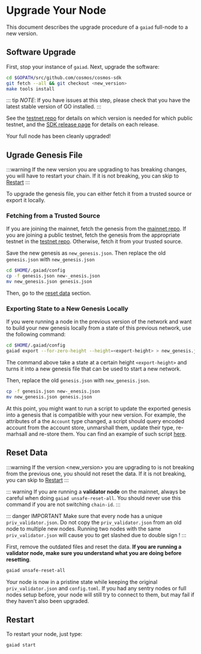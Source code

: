 # Upgrade Your Node

This document describes the upgrade procedure of a `gaiad` full-node to a new version. 

## Software Upgrade

First, stop your instance of `gaiad`. Next, upgrade the software:

```bash
cd $GOPATH/src/github.com/cosmos/cosmos-sdk
git fetch --all && git checkout <new_version>
make tools install
```

::: tip
*NOTE*: If you have issues at this step, please check that you have the latest stable version of GO installed.
:::

See the [testnet repo](https://github.com/cosmos/testnets) for details on which version is needed for which public testnet, and the [SDK release page](https://github.com/cosmos/cosmos-sdk/releases) for details on each release.

Your full node has been cleanly upgraded!

## Ugrade Genesis File 

:::warning 
If the new version you are upgrading to has breaking changes, you will have to restart your chain. If it is not breaking, you can skip to [Restart](#restart)
:::

To upgrade the genesis file, you can either fetch it from a trusted source or export it locally. 

### Fetching from a Trusted Source

If you are joining the mainnet, fetch the genesis from the [mainnet repo](https://github.com/cosmos/launc). If you are joining a public testnet, fetch the genesis from the appropriate testnet in the [testnet repo](https://github.com/cosmos/testnets). Otherwise, fetch it from your trusted source. 

Save the new genesis as `new_genesis.json`. Then replace the old `genesis.json` with `new_genesis.json`

```bash
cd $HOME/.gaiad/config
cp -f genesis.json new-_enesis.json
mv new_genesis.json genesis.json
```

Then, go to the [reset data](#reset-data) section. 

### Exporting State to a New Genesis Locally

If you were running a node in the previous version of the network and want to build your new genesis locally from a state of this previous network, use the following command: 

```bash
cd $HOME/.gaiad/config
gaiad export --for-zero-height --height=<export-height> > new_genesis.json
```

The command above take a state at a certain height `<export-height>` and turns it into a new genesis file that can be used to start a new network. 

Then, replace the old `genesis.json` with `new_genesis.json`.

```bash
cp -f genesis.json new-_enesis.json
mv new_genesis.json genesis.json
```

At this point, you might want to run a script to update the exported genesis into a genesis that is compatible with your new version. For example, the attributes of a the `Account` type changed, a script should query encoded account from the account store, unmarshall them, update their type, re-marhsall and re-store them. You can find an example of such script [here](https://github.com/cosmos/cosmos-sdk/blob/develop/contrib/export/v0.33.x-to-v0.34.0.py).

## Reset Data

:::warning 
If the version <new_version> you are upgrading to is not breaking from the previous one, you should not reset the data. If it is not breaking, you can skip to [Restart](#restart)
:::

::: warning 
If you are running a **validator node** on the mainnet, always be careful when doing `gaiad unsafe-reset-all`. You should never use this command if you are not switching `chain-id`.
:::

::: danger IMPORTANT
Make sure that every node has a unique `priv_validator.json`. Do not copy the `priv_validator.json` from an old node to multiple new nodes. Running two nodes with the same `priv_validator.json` will cause you to get slashed due to double sign !
:::

First, remove the outdated files and reset the data. **If you are running a validator node, make sure you understand what you are doing before resetting**. 

```bash
gaiad unsafe-reset-all
```

Your node is now in a pristine state while keeping the original `priv_validator.json` and `config.toml`. If you had any sentry nodes or full nodes setup before, your node will still try to connect to them, but may fail if they haven't also been upgraded.

## Restart

To restart your node, just type:

```bash
gaiad start
```
